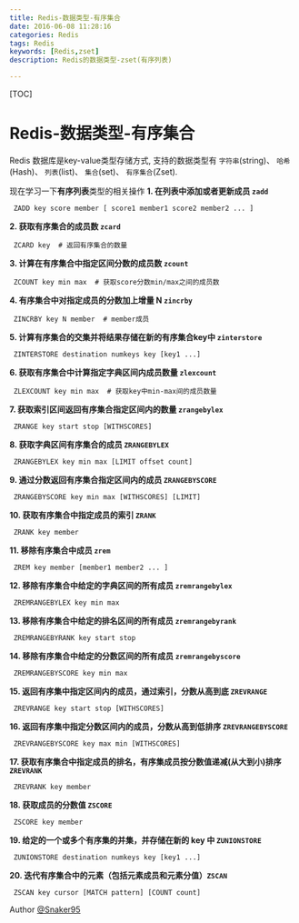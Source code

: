 ```yaml
---
title: Redis-数据类型-有序集合
date: 2016-06-08 11:28:16
categories: Redis   
tags: Redis
keywords: [Redis,zset]
description: Redis的数据类型-zset(有序列表)

---
```


[TOC]

# Redis-数据类型-有序集合
  Redis 数据库是key-value类型存储方式, 支持的数据类型有 `字符串`(string)、 `哈希`(Hash)、 `列表`(list)、 `集合`(set)、 `有序集合`(Zset). 

  现在学习一下**有序列表**类型的相关操作
**1. 在列表中添加或者更新成员 `zadd`**
```
 ZADD key score member [ score1 member1 score2 member2 ... ]
```

**2. 获取有序集合的成员数 `zcard`**
```
 ZCARD key  # 返回有序集合的数量
```

**3. 计算在有序集合中指定区间分数的成员数 `zcount`**
```
 ZCOUNT key min max  # 获取score分数min/max之间的成员数
```

**4. 有序集合中对指定成员的分数加上增量 N `zincrby`**
```
 ZINCRBY key N member  # member成员
```

**5. 计算有序集合的交集并将结果存储在新的有序集合key中 `zinterstore`**
```
 ZINTERSTORE destination numkeys key [key1 ...]
```

**6. 获取有序集合中计算指定字典区间内成员数量 `zlexcount`**
```
 ZLEXCOUNT key min max  # 获取key中min-max间的成员数量
```

**7. 获取索引区间返回有序集合指定区间内的数量 `zrangebylex`**
```
 ZRANGE key start stop [WITHSCORES]
```

**8. 获取字典区间有序集合的成员 `ZRANGEBYLEX`**
```
 ZRANGEBYLEX key min max [LIMIT offset count]
```

**9. 通过分数返回有序集合指定区间内的成员 `ZRANGEBYSCORE`**
```
 ZRANGEBYSCORE key min max [WITHSCORES] [LIMIT] 
```

**10. 获取有序集合中指定成员的索引 `ZRANK`**
```
 ZRANK key member
```

**11. 移除有序集合中成员 `zrem`**
```
 ZREM key member [member1 member2 ... ]
```

**12. 移除有序集合中给定的字典区间的所有成员 `zremrangebylex`**
```
 ZREMRANGEBYLEX key min max
```

**13. 移除有序集合中给定的排名区间的所有成员 `zremrangebyrank`**
```
 ZREMRANGEBYRANK key start stop
```

**14. 移除有序集合中给定的分数区间的所有成员 `zremrangebyscore`**
```
 ZREMRANGEBYSCORE key min max
```

**15. 返回有序集中指定区间内的成员，通过索引，分数从高到底 `ZREVRANGE`**
```
 ZREVRANGE key start stop [WITHSCORES]
```

**16. 返回有序集中指定分数区间内的成员，分数从高到低排序 `ZREVRANGEBYSCORE`**
```
 ZREVRANGEBYSCORE key max min [WITHSCORES]
```

**17. 获取有序集合中指定成员的排名，有序集成员按分数值递减(从大到小)排序 `ZREVRANK`**
```
 ZREVRANK key member
```

**18. 获取成员的分数值 `ZSCORE`**
```
 ZSCORE key member 
```

**19. 给定的一个或多个有序集的并集，并存储在新的 key 中 `ZUNIONSTORE`**
```
 ZUNIONSTORE destination numkeys key [key1 ...]
```

**20. 迭代有序集合中的元素（包括元素成员和元素分值）`ZSCAN`**
```
 ZSCAN key cursor [MATCH pattern] [COUNT count]
```

Author [@Snaker95][1]

[1]: http://www.sharedsea.com


